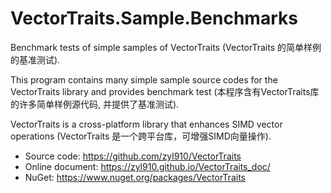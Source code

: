 # VectorTraits.Sample.Benchmarks

Benchmark tests of simple samples of VectorTraits (VectorTraits 的简单样例的基准测试).

This program contains many simple sample source codes for the VectorTraits library and provides benchmark test (本程序含有VectorTraits库的许多简单样例源代码, 并提供了基准测试).

VectorTraits is a cross-platform library that enhances SIMD vector operations (VectorTraits 是一个跨平台库，可增强SIMD向量操作).

- Source code: https://github.com/zyl910/VectorTraits
- Online document: https://zyl910.github.io/VectorTraits_doc/
- NuGet: https://www.nuget.org/packages/VectorTraits

